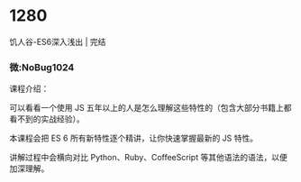 # 1280
饥人谷-ES6深入浅出 | 完结
### 微:NoBug1024 


课程介绍：

可以看看一个使用 JS 五年以上的人是怎么理解这些特性的（包含大部分书籍上都看不到的实战经验）。

本课程会把 ES 6 所有新特性逐个精讲，让你快速掌握最新的 JS 特性。

讲解过程中会横向对比 Python、Ruby、CoffeeScript 等其他语法的语法，以便加深理解。
